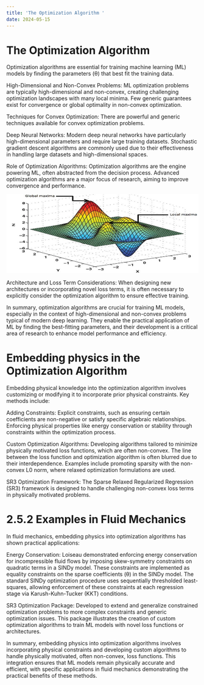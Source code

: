 ```yaml
---
title: 'The Optimization Algorithm '
date: 2024-05-15
---
```

The Optimization Algorithm
======
Optimization algorithms are essential for training machine learning (ML) models by finding the parameters (θ) that best fit the training data. 

High-Dimensional and Non-Convex Problems:
ML optimization problems are typically high-dimensional and non-convex, creating challenging optimization landscapes with many local minima.
Few generic guarantees exist for convergence or global optimality in non-convex optimization.

Techniques for Convex Optimization:
There are powerful and generic techniques available for convex optimization problems.

Deep Neural Networks:
Modern deep neural networks have particularly high-dimensional parameters and require large training datasets.
Stochastic gradient descent algorithms are commonly used due to their effectiveness in handling large datasets and high-dimensional spaces.

Role of Optimization Algorithms:
Optimization algorithms are the engine powering ML, often abstracted from the decision process.
Advanced optimization algorithms are a major focus of research, aiming to improve convergence and performance.

![Machine Learning Data](../assets/images/Untitled13.jpg)

Architecture and Loss Term Considerations:
When designing new architectures or incorporating novel loss terms, it is often necessary to explicitly consider the optimization algorithm to ensure effective training.

In summary, optimization algorithms are crucial for training ML models, especially in the context of high-dimensional and non-convex problems typical of modern deep learning. They enable the practical application of ML by finding the best-fitting parameters, and their development is a critical area of research to enhance model performance and efficiency.

Embedding physics in the Optimization Algorithm
======
Embedding physical knowledge into the optimization algorithm involves customizing or modifying it to incorporate prior physical constraints. Key methods include:

Adding Constraints:
Explicit constraints, such as ensuring certain coefficients are non-negative or satisfy specific algebraic relationships.
Enforcing physical properties like energy conservation or stability through constraints within the optimization process.

Custom Optimization Algorithms:
Developing algorithms tailored to minimize physically motivated loss functions, which are often non-convex.
The line between the loss function and optimization algorithm is often blurred due to their interdependence.
Examples include promoting sparsity with the non-convex L0 norm, where relaxed optimization formulations are used.

SR3 Optimization Framework:
The Sparse Relaxed Regularized Regression (SR3) framework is designed to handle challenging non-convex loss terms in physically motivated problems.

2.5.2 Examples in Fluid Mechanics
======
In fluid mechanics, embedding physics into optimization algorithms has shown practical applications:

Energy Conservation:
Loiseau demonstrated enforcing energy conservation for incompressible fluid flows by imposing skew-symmetry constraints on quadratic terms in a SINDy model.
These constraints are implemented as equality constraints on the sparse coefficients (θ) in the SINDy model.
The standard SINDy optimization procedure uses sequentially thresholded least-squares, allowing enforcement of these constraints at each regression stage via Karush-Kuhn-Tucker (KKT) conditions.

SR3 Optimization Package:
Developed to extend and generalize constrained optimization problems to more complex constraints and generic optimization issues.
This package illustrates the creation of custom optimization algorithms to train ML models with novel loss functions or architectures.

In summary, embedding physics into optimization algorithms involves incorporating physical constraints and developing custom algorithms to handle physically motivated, often non-convex, loss functions. This integration ensures that ML models remain physically accurate and efficient, with specific applications in fluid mechanics demonstrating the practical benefits of these methods.